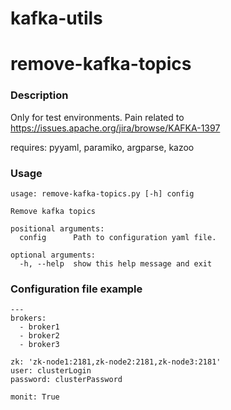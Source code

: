 # kafka-utils

# remove-kafka-topics

### Description

Only for test environments.
Pain related to https://issues.apache.org/jira/browse/KAFKA-1397

requires: pyyaml, paramiko, argparse, kazoo

### Usage

```
usage: remove-kafka-topics.py [-h] config

Remove kafka topics

positional arguments:
  config      Path to configuration yaml file.

optional arguments:
  -h, --help  show this help message and exit
```

### Configuration file example

```
---
brokers:
  - broker1
  - broker2
  - broker3

zk: 'zk-node1:2181,zk-node2:2181,zk-node3:2181'
user: clusterLogin
password: clusterPassword

monit: True
```